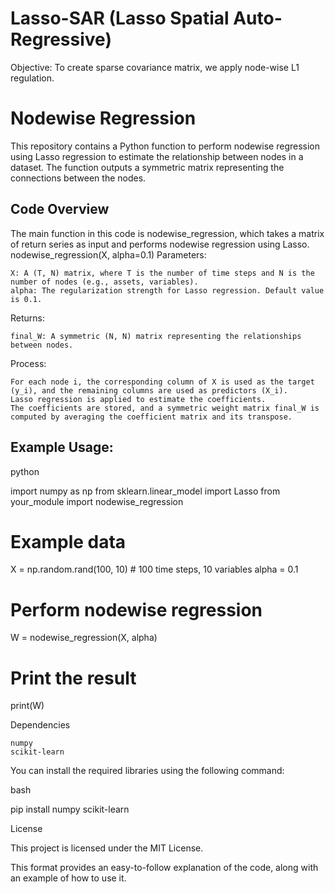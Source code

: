 # Lasso-SAR (Lasso Spatial Auto-Regressive)

Objective:
To create sparse covariance matrix, we apply node-wise L1 regulation.

# Nodewise Regression

This repository contains a Python function to perform nodewise regression using Lasso regression to estimate the relationship between nodes in a dataset. The function outputs a symmetric matrix representing the connections between the nodes.

## Code Overview

The main function in this code is nodewise_regression, which takes a matrix of return series as input and performs nodewise regression using Lasso.
nodewise_regression(X, alpha=0.1)
Parameters:

    X: A (T, N) matrix, where T is the number of time steps and N is the number of nodes (e.g., assets, variables).
    alpha: The regularization strength for Lasso regression. Default value is 0.1.

Returns:

    final_W: A symmetric (N, N) matrix representing the relationships between nodes.

Process:

    For each node i, the corresponding column of X is used as the target (y_i), and the remaining columns are used as predictors (X_i).
    Lasso regression is applied to estimate the coefficients.
    The coefficients are stored, and a symmetric weight matrix final_W is computed by averaging the coefficient matrix and its transpose.

## Example Usage:

python

import numpy as np
from sklearn.linear_model import Lasso
from your_module import nodewise_regression

# Example data
X = np.random.rand(100, 10)  # 100 time steps, 10 variables
alpha = 0.1

# Perform nodewise regression
W = nodewise_regression(X, alpha)

# Print the result
print(W)

Dependencies

    numpy
    scikit-learn

You can install the required libraries using the following command:

bash

pip install numpy scikit-learn

License

This project is licensed under the MIT License.

This format provides an easy-to-follow explanation of the code, along with an example of how to use it.